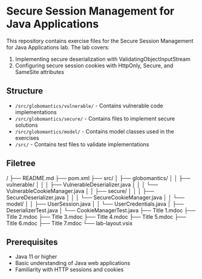 # Secure Session Management for Java Applications

This repository contains exercise files for the Secure Session Management for Java Applications lab. The lab covers:

1. Implementing secure deserialization with ValidatingObjectInputStream
2. Configuring secure session cookies with HttpOnly, Secure, and SameSite attributes

## Structure

- `/src/globomantics/vulnerable/` - Contains vulnerable code implementations
- `/src/globomantics/secure/` - Contains files to implement secure solutions 
- `/src/globomantics/model/` - Contains model classes used in the exercises
- `/src/` - Contains test files to validate implementations

## Filetree
/
├── README.md
├── pom.xml
├── src/
│   ├── globomantics/
│   │   ├── vulnerable/
│   │   │   ├── VulnerableDeserializer.java
│   │   │   └── VulnerableCookieManager.java
│   │   ├── secure/
│   │   │   ├── SecureDeserializer.java
│   │   │   └── SecureCookieManager.java
│   │   └── model/
│   │       ├── UserSession.java
│   │       └── UserCredentials.java
│   ├── DeserializerTest.java
│   └── CookieManagerTest.java
├── Title 1.mdoc
├── Title 2.mdoc
├── Title 3.mdoc
├── Title 4.mdoc
├── Title 5.mdoc
├── Title 6.mdoc
├── Title 7.mdoc
└── lab-layout.vsix

## Prerequisites

- Java 11 or higher
- Basic understanding of Java web applications
- Familiarity with HTTP sessions and cookies
